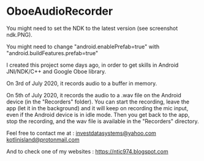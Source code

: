 # OboeAudioRecorder

You might need to set the NDK to the latest version (see screenshot ndk.PNG).

You might need to change "android.enablePrefab=true" with "android.buildFeatures.prefab=true"

I created this project some days ago, in order to get skills in Android JNI/NDK/C++ and Google Oboe library.

On 3rd of July 2020, it records audio to a buffer in memory.

On 5th of July 2020, it records the audio to a .wav file on the Android device (in the "Recorders" folder).
You can start the recording, leave the app (let it in the background) and it will keep on recording the mic input, even if the Android device is in idle mode. Then you get back to the app, stop the recording, and the wav file is available in the "Recorders" directory.

Feel free to contact me at : 
investdatasystems@yahoo.com
kotlinisland@protonmail.com

And to check one of my websites :
https://ntic974.blogspot.com
